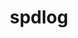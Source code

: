 ---
title: "spdlog"
layout: cache
categories: [package, develop]
meta: {"versions": ["1.10.0", "1.11.0", "1.9.2"], "compilers": ["gcc@=7.5.0", "oneapi@=2023.1.0", "oneapi@=2023.2.0"], "oss": ["ubuntu18.04", "ubuntu20.04"], "platforms": ["linux"], "targets": ["x86_64", "x86_64_v3"], "stacks": ["e4s-oneapi", "radiuss", "root"], "num_specs": 22, "num_specs_by_stack": {"root": 22, "radiuss": 2, "e4s-oneapi": 5}}
spec_details: [{"hash": "b33yo4dculjgt5az6zbxnde5xkvuvxer", "compiler": "gcc@=7.5.0", "versions": ["1.10.0"], "os": "ubuntu18.04", "platform": "linux", "target": "x86_64", "variants": ["build_system=cmake", "build_type=RelWithDebInfo", "~fmt_external", "~ipo", "+shared"], "stacks": ["root"], "size": "-", "tarball": "https://binaries.spack.io/develop/build_cache/linux-ubuntu18.04-x86_64/gcc-7.5.0/spdlog-1.10.0/linux-ubuntu18.04-x86_64-gcc-7.5.0-spdlog-1.10.0-b33yo4dculjgt5az6zbxnde5xkvuvxer.spack"}, {"hash": "3aprnokpgwsjwgpt336y4y2dxhhicryd", "compiler": "gcc@=7.5.0", "versions": ["1.10.0"], "os": "ubuntu18.04", "platform": "linux", "target": "x86_64", "variants": ["build_system=cmake", "build_type=RelWithDebInfo", "~fmt_external", "~ipo", "+shared"], "stacks": ["root"], "size": "-", "tarball": "https://binaries.spack.io/develop/build_cache/linux-ubuntu18.04-x86_64/gcc-7.5.0/spdlog-1.10.0/linux-ubuntu18.04-x86_64-gcc-7.5.0-spdlog-1.10.0-3aprnokpgwsjwgpt336y4y2dxhhicryd.spack"}, {"hash": "5vkph23ysp5vduidviwr3kf5yjpvrrn2", "compiler": "gcc@=7.5.0", "versions": ["1.10.0"], "os": "ubuntu18.04", "platform": "linux", "target": "x86_64", "variants": ["build_system=cmake", "build_type=RelWithDebInfo", "~fmt_external", "~ipo", "+shared"], "stacks": ["root"], "size": "-", "tarball": "https://binaries.spack.io/develop/build_cache/linux-ubuntu18.04-x86_64/gcc-7.5.0/spdlog-1.10.0/linux-ubuntu18.04-x86_64-gcc-7.5.0-spdlog-1.10.0-5vkph23ysp5vduidviwr3kf5yjpvrrn2.spack"}, {"hash": "t5sjbvssreqdbypn56gp3efoyobbh34b", "compiler": "gcc@=7.5.0", "versions": ["1.10.0"], "os": "ubuntu18.04", "platform": "linux", "target": "x86_64", "variants": ["build_system=cmake", "build_type=RelWithDebInfo", "~fmt_external", "~ipo", "+shared"], "stacks": ["root"], "size": "-", "tarball": "https://binaries.spack.io/develop/build_cache/linux-ubuntu18.04-x86_64/gcc-7.5.0/spdlog-1.10.0/linux-ubuntu18.04-x86_64-gcc-7.5.0-spdlog-1.10.0-t5sjbvssreqdbypn56gp3efoyobbh34b.spack"}, {"hash": "mqhmmayvlsif4m65goxcl7bgddmklugv", "compiler": "gcc@=7.5.0", "versions": ["1.11.0"], "os": "ubuntu18.04", "platform": "linux", "target": "x86_64", "variants": ["build_system=cmake", "build_type=RelWithDebInfo", "~fmt_external", "generator=make", "~ipo", "+shared"], "stacks": ["root"], "size": "-", "tarball": "https://binaries.spack.io/develop/build_cache/linux-ubuntu18.04-x86_64/gcc-7.5.0/spdlog-1.11.0/linux-ubuntu18.04-x86_64-gcc-7.5.0-spdlog-1.11.0-mqhmmayvlsif4m65goxcl7bgddmklugv.spack"}, {"hash": "r4uvl45ng5d7rzt5hqp4crfyoiu4dxvw", "compiler": "gcc@=7.5.0", "versions": ["1.11.0"], "os": "ubuntu18.04", "platform": "linux", "target": "x86_64", "variants": ["build_system=cmake", "build_type=RelWithDebInfo", "~fmt_external", "~ipo", "+shared"], "stacks": ["root"], "size": "-", "tarball": "https://binaries.spack.io/develop/build_cache/linux-ubuntu18.04-x86_64/gcc-7.5.0/spdlog-1.11.0/linux-ubuntu18.04-x86_64-gcc-7.5.0-spdlog-1.11.0-r4uvl45ng5d7rzt5hqp4crfyoiu4dxvw.spack"}, {"hash": "bcy7t4gwa2hwtulagp7kfplhgtfk6luy", "compiler": "gcc@=7.5.0", "versions": ["1.9.2"], "os": "ubuntu18.04", "platform": "linux", "target": "x86_64", "variants": ["build_type=RelWithDebInfo", "~ipo", "+shared"], "stacks": ["root"], "size": "-", "tarball": "https://binaries.spack.io/develop/build_cache/linux-ubuntu18.04-x86_64/gcc-7.5.0/spdlog-1.9.2/linux-ubuntu18.04-x86_64-gcc-7.5.0-spdlog-1.9.2-bcy7t4gwa2hwtulagp7kfplhgtfk6luy.spack"}, {"hash": "xa7wt4rjhahvtxrtot7bileelqjzfnj2", "compiler": "gcc@=7.5.0", "versions": ["1.9.2"], "os": "ubuntu18.04", "platform": "linux", "target": "x86_64", "variants": ["build_type=RelWithDebInfo", "~ipo", "+shared"], "stacks": ["root"], "size": "-", "tarball": "https://binaries.spack.io/develop/build_cache/linux-ubuntu18.04-x86_64/gcc-7.5.0/spdlog-1.9.2/linux-ubuntu18.04-x86_64-gcc-7.5.0-spdlog-1.9.2-xa7wt4rjhahvtxrtot7bileelqjzfnj2.spack"}, {"hash": "vs6dzbxgi6r2p3njhq5dvm3xk3ws5m3g", "compiler": "gcc@=7.5.0", "versions": ["1.9.2"], "os": "ubuntu18.04", "platform": "linux", "target": "x86_64", "variants": ["build_type=RelWithDebInfo", "~ipo", "+shared"], "stacks": ["root"], "size": "-", "tarball": "https://binaries.spack.io/develop/build_cache/linux-ubuntu18.04-x86_64/gcc-7.5.0/spdlog-1.9.2/linux-ubuntu18.04-x86_64-gcc-7.5.0-spdlog-1.9.2-vs6dzbxgi6r2p3njhq5dvm3xk3ws5m3g.spack"}, {"hash": "jjcyi5bicd73le5zxtxajv4wgcyxqvsz", "compiler": "gcc@=7.5.0", "versions": ["1.9.2"], "os": "ubuntu18.04", "platform": "linux", "target": "x86_64", "variants": ["build_type=RelWithDebInfo", "~ipo", "+shared"], "stacks": ["root"], "size": "-", "tarball": "https://binaries.spack.io/develop/build_cache/linux-ubuntu18.04-x86_64/gcc-7.5.0/spdlog-1.9.2/linux-ubuntu18.04-x86_64-gcc-7.5.0-spdlog-1.9.2-jjcyi5bicd73le5zxtxajv4wgcyxqvsz.spack"}, {"hash": "c2vx7mwakmebpmye4dbhb5kwi7sfph7d", "compiler": "gcc@=7.5.0", "versions": ["1.11.0"], "os": "ubuntu18.04", "platform": "linux", "target": "x86_64_v3", "variants": ["build_system=cmake", "build_type=Release", "~fmt_external", "generator=make", "~ipo", "+shared"], "stacks": ["root", "radiuss"], "size": "-", "tarball": "https://binaries.spack.io/develop/build_cache/linux-ubuntu18.04-x86_64_v3/gcc-7.5.0/spdlog-1.11.0/linux-ubuntu18.04-x86_64_v3-gcc-7.5.0-spdlog-1.11.0-c2vx7mwakmebpmye4dbhb5kwi7sfph7d.spack"}, {"hash": "2my63lrphr7eqzptvgzw6c5bupsqnurf", "compiler": "gcc@=7.5.0", "versions": ["1.11.0"], "os": "ubuntu18.04", "platform": "linux", "target": "x86_64_v3", "variants": ["build_system=cmake", "build_type=Release", "~fmt_external", "generator=make", "~ipo", "+shared"], "stacks": ["root"], "size": "-", "tarball": "https://binaries.spack.io/develop/build_cache/linux-ubuntu18.04-x86_64_v3/gcc-7.5.0/spdlog-1.11.0/linux-ubuntu18.04-x86_64_v3-gcc-7.5.0-spdlog-1.11.0-2my63lrphr7eqzptvgzw6c5bupsqnurf.spack"}, {"hash": "5dzfoiulikamg2xftutjfncptehejjdw", "compiler": "gcc@=7.5.0", "versions": ["1.11.0"], "os": "ubuntu18.04", "platform": "linux", "target": "x86_64_v3", "variants": ["build_system=cmake", "build_type=RelWithDebInfo", "~fmt_external", "generator=make", "~ipo", "+shared"], "stacks": ["root"], "size": "-", "tarball": "https://binaries.spack.io/develop/build_cache/linux-ubuntu18.04-x86_64_v3/gcc-7.5.0/spdlog-1.11.0/linux-ubuntu18.04-x86_64_v3-gcc-7.5.0-spdlog-1.11.0-5dzfoiulikamg2xftutjfncptehejjdw.spack"}, {"hash": "edpvilp6gn7lew4qmn67rci7jaueojyi", "compiler": "gcc@=7.5.0", "versions": ["1.11.0"], "os": "ubuntu18.04", "platform": "linux", "target": "x86_64_v3", "variants": ["build_system=cmake", "build_type=Release", "~fmt_external", "generator=make", "~ipo", "+shared"], "stacks": ["root"], "size": "-", "tarball": "https://binaries.spack.io/develop/build_cache/linux-ubuntu18.04-x86_64_v3/gcc-7.5.0/spdlog-1.11.0/linux-ubuntu18.04-x86_64_v3-gcc-7.5.0-spdlog-1.11.0-edpvilp6gn7lew4qmn67rci7jaueojyi.spack"}, {"hash": "4uug3dkl5uu6osw76x2gitovyuet5eac", "compiler": "gcc@=7.5.0", "versions": ["1.11.0"], "os": "ubuntu18.04", "platform": "linux", "target": "x86_64_v3", "variants": ["build_system=cmake", "build_type=Release", "~fmt_external", "generator=make", "~ipo", "+shared"], "stacks": ["root", "radiuss"], "size": "-", "tarball": "https://binaries.spack.io/develop/build_cache/linux-ubuntu18.04-x86_64_v3/gcc-7.5.0/spdlog-1.11.0/linux-ubuntu18.04-x86_64_v3-gcc-7.5.0-spdlog-1.11.0-4uug3dkl5uu6osw76x2gitovyuet5eac.spack"}, {"hash": "2sefujn7c2uuvgkgv6msyzzv2dhha3ai", "compiler": "gcc@=7.5.0", "versions": ["1.11.0"], "os": "ubuntu18.04", "platform": "linux", "target": "x86_64_v3", "variants": ["build_system=cmake", "build_type=RelWithDebInfo", "~fmt_external", "generator=make", "~ipo", "+shared"], "stacks": ["root"], "size": "-", "tarball": "https://binaries.spack.io/develop/build_cache/linux-ubuntu18.04-x86_64_v3/gcc-7.5.0/spdlog-1.11.0/linux-ubuntu18.04-x86_64_v3-gcc-7.5.0-spdlog-1.11.0-2sefujn7c2uuvgkgv6msyzzv2dhha3ai.spack"}, {"hash": "drbx37lgxwgytb2fi72v4onwkwqmtem2", "compiler": "gcc@=7.5.0", "versions": ["1.11.0"], "os": "ubuntu18.04", "platform": "linux", "target": "x86_64_v3", "variants": ["build_system=cmake", "build_type=RelWithDebInfo", "~fmt_external", "generator=make", "~ipo", "+shared"], "stacks": ["root"], "size": "-", "tarball": "https://binaries.spack.io/develop/build_cache/linux-ubuntu18.04-x86_64_v3/gcc-7.5.0/spdlog-1.11.0/linux-ubuntu18.04-x86_64_v3-gcc-7.5.0-spdlog-1.11.0-drbx37lgxwgytb2fi72v4onwkwqmtem2.spack"}, {"hash": "r4uazqs57r7lugvgbw3fi2fik6kwxqsk", "compiler": "oneapi@=2023.1.0", "versions": ["1.11.0"], "os": "ubuntu20.04", "platform": "linux", "target": "x86_64", "variants": ["build_system=cmake", "build_type=Release", "~fmt_external", "generator=make", "~ipo", "+shared"], "stacks": ["root", "e4s-oneapi"], "size": "-", "tarball": "https://binaries.spack.io/develop/build_cache/linux-ubuntu20.04-x86_64/oneapi-2023.1.0/spdlog-1.11.0/linux-ubuntu20.04-x86_64-oneapi-2023.1.0-spdlog-1.11.0-r4uazqs57r7lugvgbw3fi2fik6kwxqsk.spack"}, {"hash": "seou5jalq5x7l33obext275m42cdi2xr", "compiler": "oneapi@=2023.2.0", "versions": ["1.11.0"], "os": "ubuntu20.04", "platform": "linux", "target": "x86_64", "variants": ["build_system=cmake", "build_type=Release", "~fmt_external", "generator=make", "~ipo", "+shared"], "stacks": ["root", "e4s-oneapi"], "size": "-", "tarball": "https://binaries.spack.io/develop/build_cache/linux-ubuntu20.04-x86_64/oneapi-2023.2.0/spdlog-1.11.0/linux-ubuntu20.04-x86_64-oneapi-2023.2.0-spdlog-1.11.0-seou5jalq5x7l33obext275m42cdi2xr.spack"}, {"hash": "nrkc2c3vqgitedfhysatq6nrrndag7bm", "compiler": "oneapi@=2023.2.0", "versions": ["1.11.0"], "os": "ubuntu20.04", "platform": "linux", "target": "x86_64", "variants": ["build_system=cmake", "build_type=Release", "~fmt_external", "generator=make", "~ipo", "+shared"], "stacks": ["root", "e4s-oneapi"], "size": "-", "tarball": "https://binaries.spack.io/develop/build_cache/linux-ubuntu20.04-x86_64/oneapi-2023.2.0/spdlog-1.11.0/linux-ubuntu20.04-x86_64-oneapi-2023.2.0-spdlog-1.11.0-nrkc2c3vqgitedfhysatq6nrrndag7bm.spack"}, {"hash": "vxunwcvmlamekmlpssvoamkm6izexeqx", "compiler": "oneapi@=2023.2.0", "versions": ["1.11.0"], "os": "ubuntu20.04", "platform": "linux", "target": "x86_64", "variants": ["build_system=cmake", "build_type=Release", "~fmt_external", "generator=make", "~ipo", "+shared"], "stacks": ["root", "e4s-oneapi"], "size": "-", "tarball": "https://binaries.spack.io/develop/build_cache/linux-ubuntu20.04-x86_64/oneapi-2023.2.0/spdlog-1.11.0/linux-ubuntu20.04-x86_64-oneapi-2023.2.0-spdlog-1.11.0-vxunwcvmlamekmlpssvoamkm6izexeqx.spack"}, {"hash": "xmszwox4ocgt6sjei3cvnfng7zgl3sdx", "compiler": "oneapi@=2023.2.0", "versions": ["1.11.0"], "os": "ubuntu20.04", "platform": "linux", "target": "x86_64", "variants": ["build_system=cmake", "build_type=Release", "~fmt_external", "generator=make", "~ipo", "+shared"], "stacks": ["root", "e4s-oneapi"], "size": "-", "tarball": "https://binaries.spack.io/develop/build_cache/linux-ubuntu20.04-x86_64/oneapi-2023.2.0/spdlog-1.11.0/linux-ubuntu20.04-x86_64-oneapi-2023.2.0-spdlog-1.11.0-xmszwox4ocgt6sjei3cvnfng7zgl3sdx.spack"}]
---
